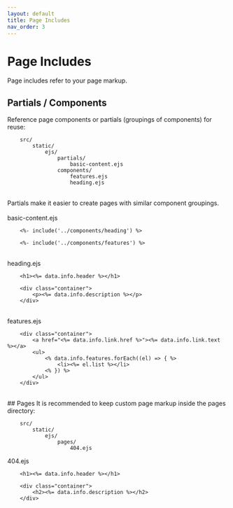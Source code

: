 ```yaml
---
layout: default
title: Page Includes
nav_order: 3
---
```


# Page Includes
Page includes refer to your page markup.

## Partials / Components
Reference page components or partials (groupings of components) for reuse:

        src/
            static/
                ejs/
                    partials/
                        basic-content.ejs
                    components/
                        features.ejs
                        heading.ejs

<br>
Partials make it easier to create pages with similar component groupings.
<br>
<br>
basic-content.ejs

        <%- include('../components/heading') %>

        <%- include('../components/features') %>

<br>
heading.ejs

        <h1><%= data.info.header %></h1>

        <div class="container">
            <p><%= data.info.description %></p>
        </div>

<br>
features.ejs

        <div class="container">
            <a href="<%= data.info.link.href %>"><%= data.info.link.text %></a>
            <ul>
                <% data.info.features.forEach((el) => { %>
                    <li><%= el.list %></li>
                <% }) %>
            </ul>
        </div>

<br>
## Pages
It is recommended to keep custom page markup inside the pages directory:

        src/
            static/
                ejs/
                    pages/
                        404.ejs

404.ejs

        <h1><%= data.info.header %></h1>

        <div class="container">
            <h2><%= data.info.description %></h2>
        </div>

